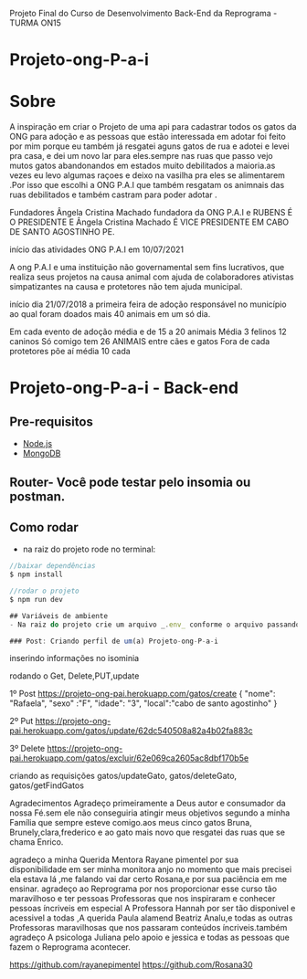 Projeto Final do Curso de Desenvolvimento Back-End da Reprograma - TURMA ON15





# Projeto-ong-P-a-i

# Sobre
A inspiração em criar o Projeto de  uma api para cadastrar todos os gatos da ONG  para adoção e as  pessoas que estão interessada em adotar foi feito  por mim porque  eu também já resgatei aguns gatos  de rua e adotei e levei  pra casa, e dei um novo lar para eles.sempre nas ruas que passo  vejo mutos gatos abandonandos em estados muito debilitados a maioria.as vezes eu levo algumas raçoes e deixo na vasilha pra eles se alimentarem .Por isso que escolhi a ONG P.A.I que também resgatam os animnais das ruas debilitados e também castram para poder adotar .

Fundadores Ângela Cristina Machado fundadora da ONG P.A.I e RUBENS É O PRESIDENTE E Ângela Cristina Machado É  VICE PRESIDENTE EM CABO DE SANTO AGOSTINHO PE.

início das atividades ONG P.A.I em 10/07/2021 

A ong P.A.I e uma instituição não governamental sem fins lucrativos, que realiza seus projetos na causa animal com ajuda de colaboradores ativistas simpatizantes na causa e protetores não tem ajuda municipal.

início dia 21/07/2018 a primeira feira de adoção responsável  no município ao qual foram doados mais 40 animais em  um só dia.


Em cada evento de adoção média e de 15 a 20 animais
Média 3 felinos 12 caninos
Só comigo tem 26 ANIMAIS entre cães e gatos
Fora de cada protetores põe aí média 10 cada

# Projeto-ong-P-a-i - Back-end

## Pre-requisitos
- [Node.js](https://nodejs.org/en/)
- [MongoDB](https://www.mongodb.com/pt-br)

## Router- Você pode testar pelo insomia ou postman.

## Como rodar
- na raiz do projeto rode no terminal:

```javascript
//baixar dependências
$ npm install

//rodar o projeto
$ npm run dev

## Variáveis de ambiente
- Na raiz do projeto crie um arquivo _.env_ conforme o arquivo passando a url do seu banco local.

### Post: Criando perfil de um(a) Projeto-ong-P-a-i

```
inserindo informações no isominia


rodando o Get, Delete,PUT,update

1º Post https://projeto-ong-pai.herokuapp.com/gatos/create
{
     "nome": "Rafaela",
    "sexo" :"F",
    "idade": "3",
    "local":"cabo de santo agostinho"
    }
    
2º Put https://projeto-ong-pai.herokuapp.com/gatos/update/62dc540508a82a4b02fa883c


3º Delete https://projeto-ong-pai.herokuapp.com/gatos/excluir/62e069ca2605ac8dbf170b5e

criando as requisições gatos/updateGato, gatos/deleteGato, gatos/getFindGatos








Agradecimentos
Agradeço primeiramente a Deus autor e consumador da nossa Fé.sem ele não conseguiria atingir meus objetivos segundo a minha Família que sempre esteve comigo.aos meus cinco gatos Bruna, Brunely,clara,frederico e ao gato mais novo que resgatei das ruas que se chama   Enrico.

agradeço a minha Querida Mentora Rayane pimentel por sua disponibilidade  em ser minha monitora anjo no momento que mais precisei
ela estava lá ,me falando vai dar certo  Rosana,e por sua paciência em me ensinar.
agradeço ao Reprograma por nos proporcionar esse curso tão maravilhoso e ter pessoas  Professoras que nos inspiraram e conhecer pessoas íncriveis em especial A Professora Hannah por ser tão disponivel e acessivel a todas ,A querida Paula alamend Beatriz Analu,e todas as outras Professoras maravilhosas que nos passaram conteúdos íncriveis.também agradeço A psicologa Juliana pelo apoio e  jessica e todas as pessoas que fazem o Reprograma acontecer.

https://github.com/rayanepimentel
https://github.com/Rosana30

